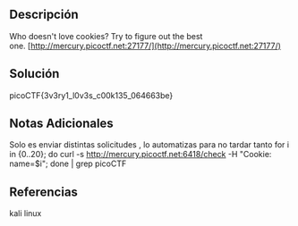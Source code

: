 ## Descripción

Who doesn't love cookies? Try to figure out the best one. [http://mercury.picoctf.net:27177/](http://mercury.picoctf.net:27177/)
## Solución


picoCTF{3v3ry1_l0v3s_c00k135_064663be}


## Notas Adicionales

Solo es enviar distintas solicitudes , lo automatizas para no tardar tanto
for i in {0..20}; do curl -s http://mercury.picoctf.net:6418/check -H "Cookie: name=$i"; done | grep picoCTF
## Referencias
kali linux